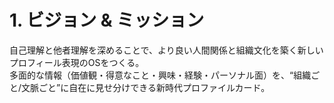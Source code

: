 # 1. ビジョン & ミッション
自己理解と他者理解を深めることで、より良い人間関係と組織文化を築く新しいプロフィール表現のOSをつくる。  
多面的な情報（価値観・得意なこと・興味・経験・パーソナル面）を、“組織ごと/文脈ごと”に自在に見せ分けできる新時代プロファイルカード。


